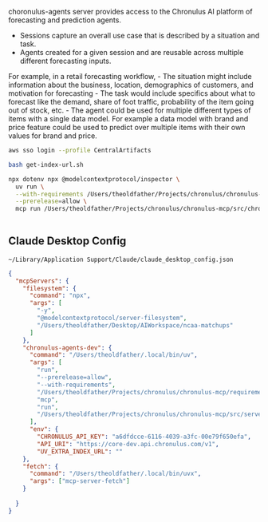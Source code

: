 choronulus-agents server provides access to the Chronulus AI platform of forecasting and prediction agents.

- Sessions capture an overall use case that is described by a situation and task.
- Agents created for a given session and are reusable across multiple different forecasting inputs.

For example, in a retail forecasting workflow, 
    - The situation might include information about the business, location, demographics of customers, and motivation for forecasting
    - The task would include specifics about what to forecast like the demand, share of foot traffic, probability of the item going out of stock, etc.
    - The agent could be used for multiple different types of items with a single data model.  For example a data model with brand and price feature could
    be used to predict over multiple items with their own values for brand and price.


```bash 
aws sso login --profile CentralArtifacts
```

```bash
bash get-index-url.sh
```



```bash
npx dotenv npx @modelcontextprotocol/inspector \
  uv run \
  --with-requirements /Users/theoldfather/Projects/chronulus/chronulus-mcp/requirements.txt  \
  --prerelease=allow \
  mcp run /Users/theoldfather/Projects/chronulus/chronulus-mcp/src/chronulus_mcp
  
```


## Claude Desktop Config
`~/Library/Application Support/Claude/claude_desktop_config.json`

```json 
{
  "mcpServers": {
    "filesystem": {
      "command": "npx",
      "args": [
        "-y",
        "@modelcontextprotocol/server-filesystem",
        "/Users/theoldfather/Desktop/AIWorkspace/ncaa-matchups"
      ]
    },
    "chronulus-agents-dev": {
      "command": "/Users/theoldfather/.local/bin/uv",
      "args": [
        "run",
        "--prerelease=allow",
        "--with-requirements",
        "/Users/theoldfather/Projects/chronulus/chronulus-mcp/requirements.txt",
        "mcp",
        "run",
        "/Users/theoldfather/Projects/chronulus/chronulus-mcp/src/server.py"
      ],
      "env": {
        "CHRONULUS_API_KEY": "a6dfdcce-6116-4039-a3fc-00e79f650efa",
        "API_URI": "https://core-dev.api.chronulus.com/v1",
        "UV_EXTRA_INDEX_URL": ""
    },
    "fetch": {
      "command": "/Users/theoldfather/.local/bin/uvx",
      "args": ["mcp-server-fetch"]
    }
   
  }
}
```